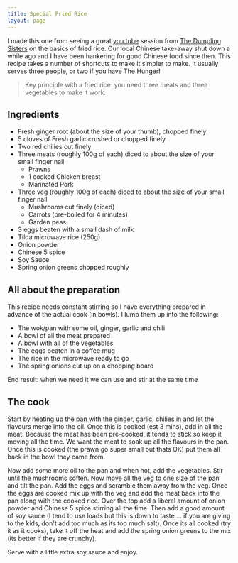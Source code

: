 ```yaml
---
title: Special Fried Rice
layout: page
---
```


I made this one from seeing a great [you tube](https://www.youtube.com/watch?v=f_ZRhqkWHfU) session from [The Dumpling Sisters](https://thedumplingsisters.com/) on the basics of fried rice.  Our local Chinese take-away shut down a while ago and I have been hankering for good Chinese food since then.  This recipe takes a number of shortcuts to make it simpler to make.  It usually serves three people, or two if you have The Hunger!

> Key principle with a fried rice: you need three meats and three vegetables to make it work.

## Ingredients

 * Fresh ginger root (about the size of your thumb), chopped finely
 * 5 cloves of Fresh garlic crushed or chopped finely
 * Two red chilies cut finely
 * Three meats (roughly 100g of each) diced to about the size of your small finger nail
    * Prawns
    * 1 cooked Chicken breast
    * Marinated Pork
 * Three veg (roughly 100g of each) diced to about the size of your small finger nail
    * Mushrooms cut finely (diced)
    * Carrots (pre-boiled for 4 minutes)
    * Garden peas
 * 3 eggs beaten with a small dash of milk
 * Tilda microwave rice (250g)
 * Onion powder
 * Chinese 5 spice
 * Soy Sauce
 * Spring onion greens chopped roughly

## All about the preparation

This recipe needs constant stirring so I have everything prepared in advance of the actual cook (in bowls).  I lump them up into the following:

  * The wok/pan with some oil, ginger, garlic and chili
  * A bowl of all the meat prepared
  * A bowl with all of the vegetables
  * The eggs beaten in a coffee mug
  * The rice in the microwave ready to go
  * The spring onions cut up on a chopping board

End result: when we need it we can use and stir at the same time

## The cook

Start by heating up the pan with the ginger, garlic, chilies in and let the flavours merge into the oil.  Once this is cooked (est 3 mins), add in all the meat.  Because the meat has been pre-cooked, it tends to stick so keep it moving all the time.  We want the meat to soak up all the flavours in the pan.  Once this is cooked (the prawn go super small but thats OK) put them all back in the bowl they came from.

Now add some more oil to the pan and when hot, add the vegetables.  Stir until the mushrooms soften.  Now move all the veg to one size of the pan and tilt the pan.  Add the eggs and scramble them away from the veg.  Once the eggs are cooked mix up with the veg and add the meat back into the pan along with the cooked rice.  Over the top add a liberal amount of onion powder and Chinese 5 spice stirring all the time.  Then add a good amount of soy sauce (I tend to use loads but this is down to taste ... if you are giving to the kids, don't add too much as its too much salt).  Once its all cooked (try it as it cooks), take it off the heat and add the spring onion greens to the mix (its better if they are crunchy).

Serve with a little extra soy sauce and enjoy.

